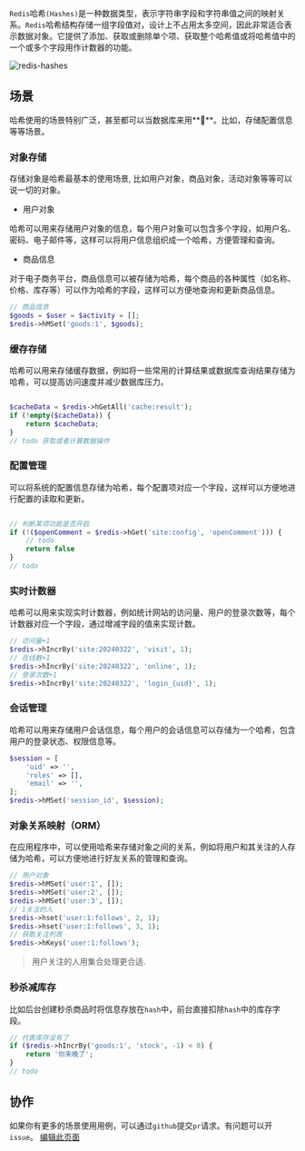 `Redis`哈希`(Hashes)`是一种数据类型，表示字符串字段和字符串值之间的映射关系。`Redis`哈希结构存储一组字段值对，设计上不占用太多空间，因此非常适合表示数据对象。它提供了添加、获取或删除单个项、获取整个哈希值或将哈希值中的一个或多个字段用作计数器的功能。

![redis-hashes](https://redis.com/wp-content/uploads/2019/07/data-structures-_hashes.svg?&auto=webp&quality=85,75&width=800)

## 场景

哈希使用的场景特别广泛，甚至都可以当数据库来用**🐶**。比如，存储配置信息等等场景。

### 对象存储
存储对象是哈希最基本的使用场景, 比如用户对象，商品对象，活动对象等等可以说一切的对象。

- 用户对象

哈希可以用来存储用户对象的信息，每个用户对象可以包含多个字段，如用户名、密码、电子邮件等，这样可以将用户信息组织成一个哈希，方便管理和查询。

- 商品信息
  
对于电子商务平台，商品信息可以被存储为哈希，每个商品的各种属性（如名称、价格、库存等）可以作为哈希的字段，这样可以方便地查询和更新商品信息。


```php
// 商品信息
$goods = $user = $activity = [];
$redis->hMSet('goods:1', $goods);

```

### 缓存存储

哈希可以用来存储缓存数据，例如将一些常用的计算结果或数据库查询结果存储为哈希，可以提高访问速度并减少数据库压力。

```php

$cacheData = $redis->hGetAll('cache:result');
if (!empty($cacheData)) {
    return $cacheData;
}
// todo 获取或者计算数据操作

```

### 配置管理

可以将系统的配置信息存储为哈希，每个配置项对应一个字段，这样可以方便地进行配置的读取和更新。

```php

// 判断某项功能是否开启 
if (!($openComment = $redis->hGet('site:config', 'openComment'))) {
    // todo
    return false
}
// todo


```

### 实时计数器

哈希可以用来实现实时计数器，例如统计网站的访问量、用户的登录次数等，每个计数器对应一个字段，通过增减字段的值来实现计数。

```php
// 访问量+1
$redis->hIncrBy('site:20240322', 'visit', 1);
// 在线数+1
$redis->hIncrBy('site:20240322', 'online', 1);
// 登录次数+1
$redis->hIncrBy('site:20240322', 'login_{uid}', 1);

```

### 会话管理

哈希可以用来存储用户会话信息，每个用户的会话信息可以存储为一个哈希，包含用户的登录状态、权限信息等。

```php
$session = [
    'uid' => '',
    'roles' => [],
    'email' => '',
];
$redis->hMSet('session_id', $session);
```

### 对象关系映射（ORM）

在应用程序中，可以使用哈希来存储对象之间的关系，例如将用户和其关注的人存储为哈希，可以方便地进行好友关系的管理和查询。

```php
// 用户对象
$redis->hMSet('user:1', []);
$redis->hMSet('user:2', []);
$redis->hMSet('user:3', []);
// 1关注的人
$redis->hset('user:1:follows', 2, 1);
$redis->hset('user:1:follows', 3, 1);
// 获取关注列表
$redis->hKeys('user:1:follows');

```
> 用户关注的人用集合处理更合适.


### 秒杀减库存

比如后台创建秒杀商品时将信息存放在`hash`中，前台直接扣除`hash`中的库存字段。

```php
// 代表库存没有了
if ($redis->hIncrBy('goods:1', 'stock', -1) < 0) {
    return '你来晚了';
}
// todo


```


## 协作

如果你有更多的场景使用用例，可以通过`github`提交`pr`请求。有问题可以开`issue`。
[编辑此页面](https://github.com/TianLiangZhou/loocode.com/blob/main/docs/redis/Redis%E5%AE%9E%E7%94%A8%E6%8C%87%E5%8D%97/%E5%93%88%E5%B8%8C%E7%AF%87.md)

